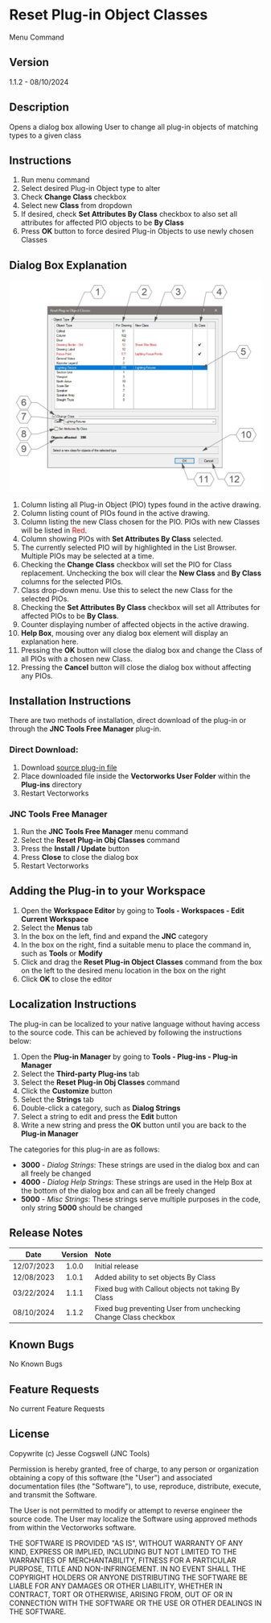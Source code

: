 # Reset Plug-in Object Classes
Menu Command

## Version
1.1.2 - 08/10/2024

## Description
Opens a dialog box allowing User to change all plug-in objects of matching types to a given class

## Instructions
1. Run menu command
2. Select desired Plug-in Object type to alter
3. Check **Change Class** checkbox
4. Select new **Class** from dropdown
5. If desired, check **Set Attributes By Class** checkbox to also set all attributes for affected PIO objects to be **By Class**
6. Press **OK** button to force desired Plug-in Objects to use newly chosen Classes

## Dialog Box Explanation
![Dialog Box Example](images/dialog-box-example.jpg)
1. Column listing all Plug-in Object (PIO) types found in the active drawing.
2. Column listing count of PIOs found in the active drawing.
3. Column listing the new Class chosen for the PIO.  PIOs with new Classes will be listed in <span style="color:red">Red</span>.
4. Column showing PIOs with **Set Attributes By Class** selected.
5. The currently selected PIO will by highlighted in the List Browser. Multiple PIOs may be selected at a time.
6. Checking the **Change Class** checkbox will set the PIO for Class replacement. Unchecking the box will clear the **New Class** and **By Class** columns for the selected PIOs.
7. Class drop-down menu. Use this to select the new Class for the selected PIOs.
8. Checking the **Set Attributes By Class** checkbox will set all Attributes for affected PIOs to be **By Class**.
9. Counter displaying number of affected objects in the active drawing.
10. **Help Box**, mousing over any dialog box element will display an explanation here.
11. Pressing the **OK** button will close the dialog box and change the Class of all PIOs with a chosen new Class.
12. Pressing the **Cancel** button will close the dialog box without affecting any PIOs.

## Installation Instructions
There are two methods of installation, direct download of the plug-in or through the **JNC Tools Free Manager** plug-in.

### Direct Download:
1. Download [source plug-in file](Reset%20Plug-in%20Obj%20Classes.vsm)
2. Place downloaded file inside the **Vectorworks User Folder** within the **Plug-ins** directory
3. Restart Vectorworks

### JNC Tools Free Manager
1. Run the **JNC Tools Free Manager** menu command
2. Select the **Reset Plug-in Obj Classes** command
3. Press the **Install / Update** button
4. Press **Close** to close the dialog box
5. Restart Vectorworks

## Adding the Plug-in to your Workspace
1. Open the **Workspace Editor** by going to **Tools - Workspaces - Edit Current Workspace**
2. Select the **Menus** tab
3. In the box on the left, find and expand the **JNC** category
4. In the box on the right, find a suitable menu to place the command in, such as **Tools** or **Modify**
5. Click and drag the **Reset Plug-in Object Classes** command from the box on the left to the desired menu location in the box on the right
6. Click **OK** to close the editor

## Localization Instructions
The plug-in can be localized to your native language without having access to the source code.  This can be achieved by following the instructions below:

1. Open the **Plug-in Manager** by going to **Tools - Plug-ins - Plug-in Manager**
2. Select the **Third-party Plug-ins** tab
3. Select the **Reset Plug-in Obj Classes** command
4. Click the **Customize** button
5. Select the **Strings** tab
6. Double-click a category, such as **Dialog Strings**
7. Select a string to edit and press the **Edit** button
8. Write a new string and press the **OK** button until you are back to the **Plug-in Manager**

The categories for this plug-in are as follows:

- **3000** - *Dialog Strings*:  These strings are used in the dialog box and can all freely be changed
- **4000** - *Dialog Help Strings*:  These strings are used in the Help Box at the bottom of the dialog box and can all be freely changed
- **5000** - *Misc Strings*:  These strings serve  multiple purposes in the code, only string **5000** should be changed

## Release Notes
| Date | Version | Note |
| :---: | :---: | :--- |
| 12/07/2023 | 1.0.0 | Initial release |
| 12/08/2023 | 1.0.1 | Added ability to set objects By Class |
| 03/22/2024 | 1.1.1 | Fixed bug with Callout objects not taking By Class |
| 08/10/2024 | 1.1.2 | Fixed bug preventing User from unchecking Change Class checkbox |

## Known Bugs
No Known Bugs

## Feature Requests
No current Feature Requests


## License
Copywrite (c) Jesse Cogswell (JNC Tools)

Permission is hereby granted, free of charge, to any person or organization
obtaining a copy of this software (the "User") and associated documentation files (the "Software"),
to use, reproduce, distribute, execute, and transmit the Software.

The User is not permitted to modify or attempt to reverse engineer the source code.  The User may
localize the Software using approved methods from within the Vectorworks software.

THE SOFTWARE IS PROVIDED "AS IS", WITHOUT WARRANTY OF ANY KIND, EXPRESS OR
IMPLIED, INCLUDING BUT NOT LIMITED TO THE WARRANTIES OF MERCHANTABILITY,
FITNESS FOR A PARTICULAR PURPOSE, TITLE AND NON-INFRINGEMENT. IN NO EVENT
SHALL THE COPYRIGHT HOLDERS OR ANYONE DISTRIBUTING THE SOFTWARE BE LIABLE
FOR ANY DAMAGES OR OTHER LIABILITY, WHETHER IN CONTRACT, TORT OR OTHERWISE,
ARISING FROM, OUT OF OR IN CONNECTION WITH THE SOFTWARE OR THE USE OR OTHER
DEALINGS IN THE SOFTWARE.
